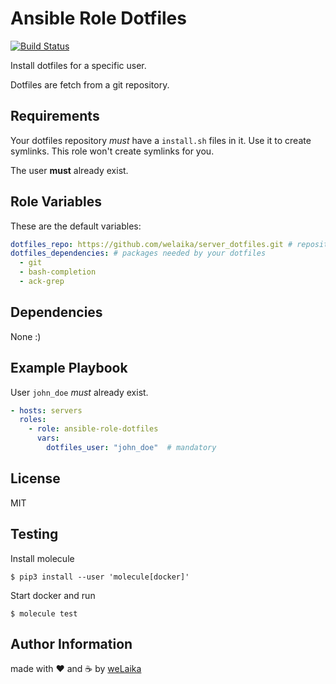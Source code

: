 Ansible Role Dotfiles
=====================

[![Build Status](https://travis-ci.org/welaika/ansible-role-dotfiles.svg?branch=master)](https://travis-ci.org/welaika/ansible-role-dotfiles)

Install dotfiles for a specific user.

Dotfiles are fetch from a git repository.

Requirements
------------

Your dotfiles repository *must* have a `install.sh` files in it. Use it to create symlinks. This role won't create symlinks for you.

The user **must** already exist.

Role Variables
--------------

These are the default variables:

```yaml
dotfiles_repo: https://github.com/welaika/server_dotfiles.git # repository with your your dotifles
dotfiles_dependencies: # packages needed by your dotfiles
  - git
  - bash-completion
  - ack-grep
```

Dependencies
------------

None :)

Example Playbook
----------------

User `john_doe` *must* already exist.

```yaml
- hosts: servers
  roles:
    - role: ansible-role-dotfiles
      vars:
        dotfiles_user: "john_doe"  # mandatory
```

License
-------

MIT

Testing
-------

Install molecule

`$ pip3 install --user 'molecule[docker]'`

Start docker and run

`$ molecule test`

Author Information
------------------

made with ❤️ and ☕️ by [weLaika](https://dev.welaika.com)
